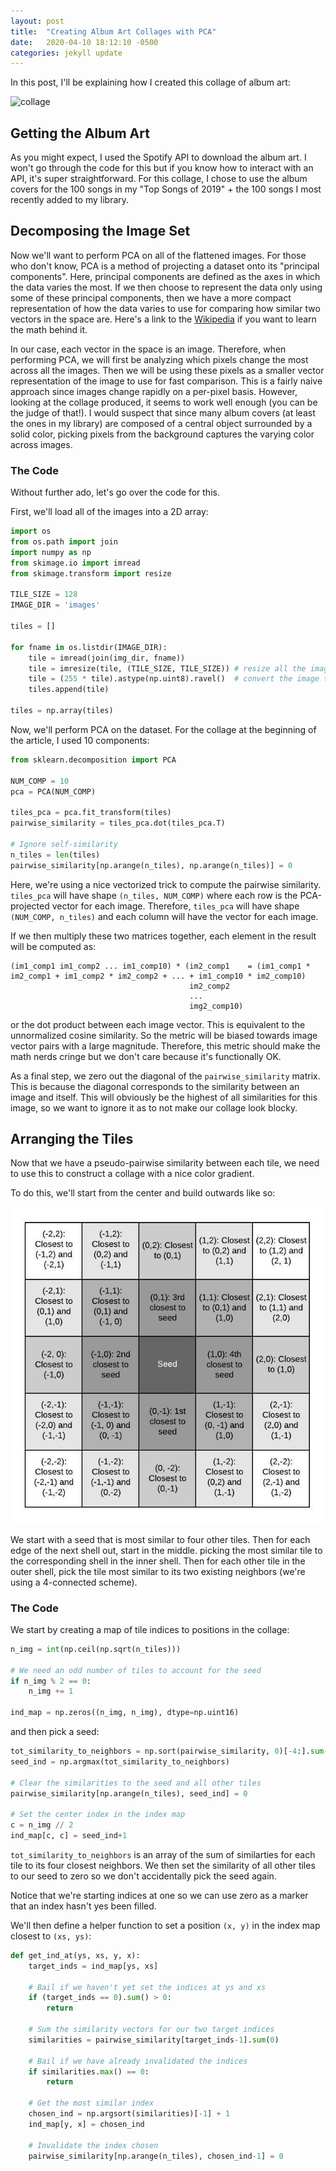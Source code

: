 ```yaml
---
layout: post
title:  "Creating Album Art Collages with PCA"
date:   2020-04-10 18:12:10 -0500
categories: jekyll update
---
```


In this post, I'll be explaining how I created this collage of album art:

![collage](/images/collage.png)

## Getting the Album Art

As you might expect, I used the Spotify API to download the album art. I won't go through the code for this but if you know how to interact with an API, it's super straightforward. For this collage, I chose to use the album covers for the 100 songs in my "Top Songs of 2019" + the 100 songs I most recently added to my library.

## Decomposing the Image Set

Now we'll want to perform PCA on all of the flattened images. For those who don't know, PCA is a method of projecting a dataset onto its "principal components". Here, principal components are defined as the axes in which the data varies the most. If we then choose to represent the data only using some of these principal components, then we have a more compact representation of how the data varies to use for comparing how similar two vectors in the space are. Here's a link to the [Wikipedia](https://en.wikipedia.org/wiki/Principal_component_analysis) if you want to learn the math behind it.

In our case, each vector in the space is an image. Therefore, when performing PCA, we will first be analyzing which pixels change the most across all the images. Then we will be using these pixels as a smaller vector representation of the image to use for fast comparison. This is a fairly naive approach since images change rapidly on a per-pixel basis. However, looking at the collage produced, it seems to work well enough (you can be the judge of that!). I would suspect that since many album covers (at least the ones in my library) are composed of a central object surrounded by a solid color, picking pixels from the background captures the varying color across images.

### The Code

Without further ado, let's go over the code for this.

First, we'll load all of the images into a 2D array:

```python
import os
from os.path import join
import numpy as np
from skimage.io import imread
from skimage.transform import resize

TILE_SIZE = 128
IMAGE_DIR = 'images'

tiles = []

for fname in os.listdir(IMAGE_DIR):
    tile = imread(join(img_dir, fname))
    tile = imresize(tile, (TILE_SIZE, TILE_SIZE)) # resize all the images to a uniform size
    tile = (255 * tile).astype(np.uint8).ravel()  # convert the image type back to bytes and flatten it
    tiles.append(tile)

tiles = np.array(tiles)
```

Now, we'll perform PCA on the dataset. For the collage at the beginning of the article, I used 10 components:

```python
from sklearn.decomposition import PCA

NUM_COMP = 10
pca = PCA(NUM_COMP)

tiles_pca = pca.fit_transform(tiles)
pairwise_similarity = tiles_pca.dot(tiles_pca.T)

# Ignore self-similarity
n_tiles = len(tiles)
pairwise_similarity[np.arange(n_tiles), np.arange(n_tiles)] = 0
```

Here, we're using a nice vectorized trick to compute the pairwise similarity. `tiles_pca` will have shape `(n_tiles, NUM_COMP)` where each row is the PCA-projected vector for each image. Therefore, `tiles_pca` will have shape `(NUM_COMP, n_tiles)` and each column will have the vector for each image.

If we then multiply these two matrices together, each element in the result will be computed as:
```
(im1_comp1 im1_comp2 ... im1_comp10) * (im2_comp1    = (im1_comp1 * im2_comp1 + im1_comp2 * im2_comp2 + ... + im1_comp10 * im2_comp10)
                                        im2_comp2
                                        ...
                                        img2_comp10)
```
or the dot product between each image vector. This is equivalent to the unnormalized cosine similarity. So the metric will be biased towards image vector pairs with a large magnitude. Therefore, this metric should make the math nerds cringe but we don't care because it's functionally OK.

As a final step, we zero out the diagonal of the `pairwise_similarity` matrix. This is because the diagonal corresponds to the similarity between an image and itself. This will obviously be the highest of all similarities for this image, so we want to ignore it as to not make our collage look blocky.

## Arranging the Tiles

Now that we have a pseudo-pairwise similarity between each tile, we need to use this to construct a collage with a nice color gradient.

To do this, we'll start from the center and build outwards like so:

![tiles](/images/tile_arrangement.jpg)

We start with a seed that is most similar to four other tiles. Then for each edge of the next shell out, start in the middle. picking the most similar tile to the corresponding shell in the inner shell. Then for each other tile in the outer shell, pick the tile most similar to its two existing neighbors (we're using a 4-connected scheme).

### The Code

We start by creating a map of tile indices to positions in the collage:

```python
n_img = int(np.ceil(np.sqrt(n_tiles)))

# We need an odd number of tiles to account for the seed
if n_img % 2 == 0: 
    n_img += 1

ind_map = np.zeros((n_img, n_img), dtype=np.uint16)
```

and then pick a seed:

```python
tot_similarity_to_neighbors = np.sort(pairwise_similarity, 0)[-4:].sum(0)
seed_ind = np.argmax(tot_similarity_to_neighbors)

# Clear the similarities to the seed and all other tiles
pairwise_similarity[np.arange(n_tiles), seed_ind] = 0

# Set the center index in the index map
c = n_img // 2
ind_map[c, c] = seed_ind+1
```

`tot_similarity_to_neighbors` is an array of the sum of similarties for each tile to its four closest neighbors. We then set the similarity of all other tiles to our seed to zero so we don't accidentally pick the seed again.

Notice that we're starting indices at one so we can use zero as a marker that an index hasn't yes been filled.

We'll then define a helper function to set a position `(x, y)` in the index map closest to `(xs, ys)`:

```python
def get_ind_at(ys, xs, y, x):
    target_inds = ind_map[ys, xs]

    # Bail if we haven't yet set the indices at ys and xs
    if (target_inds == 0).sum() > 0: 
        return

    # Sum the similarity vectors for our two target indices
    similarities = pairwise_similarity[target_inds-1].sum(0)

    # Bail if we have already invalidated the indices
    if similarities.max() == 0: 
        return

    # Get the most similar index
    chosen_ind = np.argsort(similarities)[-1] + 1
    ind_map[y, x] = chosen_ind

    # Invalidate the index chosen
    pairwise_similarity[np.arange(n_tiles), chosen_ind-1] = 0
```
